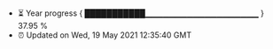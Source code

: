 - ⏳ Year progress { ███████████▁▁▁▁▁▁▁▁▁▁▁▁▁▁▁▁▁▁▁ } 37.95 %
- ⏰ Updated on Wed, 19 May 2021 12:35:40 GMT

